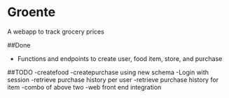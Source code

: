 # Groente
A webapp to track grocery prices

##Done
- Functions and endpoints to create user, food item, store, and purchase

##TODO
-createfood
-createpurchase using new schema
-Login with session
-retrieve purchase history per user
-retrieve purchase history for item
-combo of above two
-web front end integration